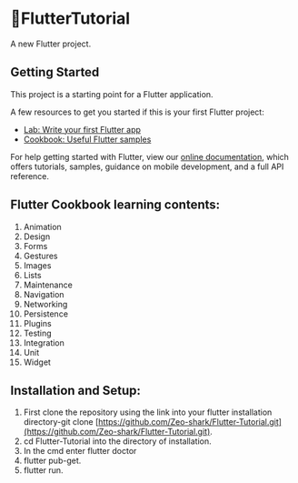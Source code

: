 # :rocket:FlutterTutorial

A new Flutter project.

## Getting Started

This project is a starting point for a Flutter application.

A few resources to get you started if this is your first Flutter project:

- [Lab: Write your first Flutter app](https://flutter.dev/docs/get-started/codelab)
- [Cookbook: Useful Flutter samples](https://flutter.dev/docs/cookbook)

For help getting started with Flutter, view our
[online documentation](https://flutter.dev/docs), which offers tutorials,
samples, guidance on mobile development, and a full API reference.

## Flutter Cookbook learning contents:
1. Animation
2. Design
3. Forms
4. Gestures
5. Images
6. Lists
7. Maintenance
8. Navigation
9. Networking
10. Persistence
11. Plugins
12. Testing
13. Integration
14. Unit
15. Widget

## Installation and Setup:
1. First clone the repository using the link into your flutter installation directory-git clone [https://github.com/Zeo-shark/Flutter-Tutorial.git](https://github.com/Zeo-shark/Flutter-Tutorial.git).
2. cd Flutter-Tutorial into the directory of installation.
3. In the cmd enter flutter doctor
4. flutter pub-get.
5. flutter run.

